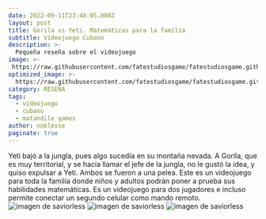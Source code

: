```yaml
---
date: 2022-09-11T23:48:05.000Z
layout: post
title: Gorila vs Yeti. Matemáticas para la familia
subtitle: Videojuego Cubano
description: >-
  Pequeña reseña sobre el videojuego 
image: >-
 https://raw.githubusercontent.com/fatestudiosgame/fatestudiosgame.github.io/master/src/img/images-post/gorila-vs-yeti/gorila-vs-yeti-1.jpg
optimized_image: >-
  https://raw.githubusercontent.com/fatestudiosgame/fatestudiosgame.github.io/master/src/img/images-post/gorila-vs-yeti/gorila-vs-yeti-1.jpg
category: RESEÑA
tags:
  - videojuego
  - cubano
  - matandile games
author: noblesse
paginate: true
---
```

Yeti bajó a la jungla, pues algo sucedía en su montaña nevada. A Gorila, que es muy territorial, y se hacía llamar el jefe de la jungla, no le gustó la idea, y quiso expulsar a Yeti. Ambos se fueron a una pelea. Este es un videojuego para toda la familia donde niños y adultos podrán poner a prueba sus habilidades matemáticas. Es un videojuego para dos jugadores e incluso permite conectar un segundo celular como mando remoto.  
![imagen de saviorless]( https://raw.githubusercontent.com/fatestudiosgame/fatestudiosgame.github.io/master/src/img/images-post/gorila-vs-yeti/gorila-vs-yeti-2.jpg)
![imagen de saviorless]( https://raw.githubusercontent.com/fatestudiosgame/fatestudiosgame.github.io/master/src/img/images-post/gorila-vs-yeti/gorila-vs-yeti-3.jpg)
![imagen de saviorless]( https://raw.githubusercontent.com/fatestudiosgame/fatestudiosgame.github.io/master/src/img/images-post/gorila-vs-yeti/gorila-vs-yeti-4.jpg)